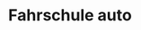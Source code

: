 ---
_schema: default
title: Fahrschule auto
seo:
  description: Lerne Lkw mit Anhänger fahren mit der Fahrschule Loyal in Zürich! ✓ Professionelle Fahrlehrer:innen ✓ Individuelle Betreuung ✓ Jetzt anmelden für Kategorie CE!
  title: Lkw mit Anhänger fahren – Kategorie CE | Fahrschule Loyal
  keywords:
    - fahrstunde
    - Fahrschule Loyal
    - Fahrschule Lastwagen
    - Führerschein CE
    - Lastwagen mit Anhänger fahren
    - Fahrschule Zürich
  openGraph:
    title: Lkw mit Anhänger fahren – Kategorie CE | Fahrschule Loyal
    description: Lerne Lkw mit Anhänger fahren mit der Fahrschule Loyal in Zürich! ✓ Professionelle Fahrlehrer:innen ✓ Individuelle Betreuung ✓ Jetzt anmelden für Kategorie CE!
    url: https://www.fahrschuleloyal.ch/fahrschule-lastwagen-kategorie-ce
    type: website
    images:
      url: https://www.fahrschuleloyal.ch/loyal.logo.cdr.svg
  canonical: https://www.fahrschuleloyal.ch/fahrschule-lastwagen-kategorie-ce
  metadatabase: https://www.fahrschuleloyal.ch/fahrschule-lastwagen-kategorie-ce
content_blocks:
  - _bookshop_name: Fahrschule/Banner
    h1: "Lkw mit Anhänger sicher fahren – Kategorie CE"
    desc: "Lerne das sichere Fahren mit Anhänger-LKWs! Unsere CE-Ausbildung vermittelt dir alle wichtigen Kenntnisse für den professionellen Gütertransport."
  - _bookshop_name: Fahrschule/FScroll
    kat: "Kategorie CE"
    scrollrightimg: "/fahrschule_loyal_truck_01.png"
    pointsData:
      - number: 1
        heading: "Gesuch"
        description: "Du stellst mittels Formular ein Lernfahrgesuch an das Strassenverkehrsamt deines Wohnsitzkantons. Dieses Formular erhältst du bei uns, direkt beim Strassenverkehrsamt oder als Download unter der Hompage des Strassenverkehrsamtes."
      - number: 2
        heading: "Erhalt Lernfahrausweis"
        description: "Du erhältst den Lernfahrausweis direkt vom Strassenverkehrsamt deines Wohnsitzkantons per Post zugestellt. Dieser ist 24 Monate gültig."
      - number: 3
        heading: "Fahrlektionen/ Lernfahrten"
        description: "Wir bereiten dich mit Fahrlektionen auf einem Zentralachs- oder auch Normalanhänger auf die praktische Prüfung vor. Für private Lernfahrten ist ein Lernfahrausweis, aber keine Begleitperson notwendig. Es dürfen nur Passagiere mitgeführt werden, die auch im Besitz der Kategorie CE sind."
        highlighted: true
  - _bookshop_name: Fahrschule/Crew
    kat: "Kategorie CE"
    newSection:
      header: "Lastwagenprüfung in einer Woche"
      description:
        - "Die Fahrschule Loyal steht für Qualität und Leidenschaft in der Fahrausbildung. Mit modernsten Fahrzeugen und erfahrenen Fahrlehrern bereiten wir motivierte Fahrer professionell auf ihre Ausbildung vor – von der Grundschulung bis zur Prüfung."
        - "Unsere Tagesfahrschule beginnt in der Nähe unserer Fahrschüler und erstreckt sich über den gesamten Tag. Das Mittagessen ist im Preis inbegriffen und wird vom Fahrlehrer organisiert."
      prerequisite:
        title: "Voraussetzung"
        items:
          - "Lernfahrausweis Kategorie C"
          - "Theorieprüfung bestanden"
      duration:
        title: "Start und Dauer"
        items:
          - "Mo. bis Fr. jeweils ganztags Fahrunterricht."
          - "Freitag Nachmittag findet die Prüfung für Kategorie C im Albisgütli, Regensdorf oder Bassersdorf für Kategorie D im Albisgütli statt."
      cost:
        title: "Kosten"
        items:
          - "Preis CHF 5'200.- (Ratenzahlung möglich)"
      miscs:
        title: "Sonstiges"
        items:
          - "Die Theorieprüfung muss vor der Planung der intensiven Ausbildung abgeschlossen sein."
      heroImage:
        imgUrl: "/415842752-a56fd59b-e80f-4c08-99cc-1889b63c9d3e.png"
        contactHeader: "Kontakt"
        contactPhone:
          label: "Telefon"
          phoneNo: "+41 78 800 90 91"
        contactMail:
          label: "E-Mail"
          email: "info@fahrschuleloyal.ch" 
  - _bookshop_name: Fahrschule/PCategory
    kat: "Kategorie CE"
  - _bookshop_name: Fahrschule/FMiddle
    othercontainers:
      - title: "Praktische Prüfung"
        paragraph: "Du absolvierst beim Strassenverkehrsamt deines Wohnsitzkantons die praktische Prüfung."
  - _bookshop_name: Fahrschule/BindingContacts
    heading: Jetzt unverbindlich \n kontaktieren
    description: >
      Gerne stelle ich mich bei dir persönlich vor. Zögere nicht mich anzurufen und mach dir selbst ein Bild von mir!
    socialLinks:
      - href: "https://facebook.com/"
        src: /facebook-brands-solid.svg
        alt: Facebook
        width: 30
        height: 30
      - href: "https://www.instagram.com/fahrschuleloyal"
        src: /square-instagram-brands-solid.svg
        alt: Instagram
        width: 34
        height: 34
      - href: "https://google.com"
        src: /google-brands-solid.svg
        alt: google
        width: 28
        height: 28
    button_text: Jetzt kontaktieren
    button_link: /kontakt
  - _bookshop_name: Fahrschule/CarSection
    carselection:
      - img: "/Web-komion-ce.png"
        car: "Lastwagen"
  - _bookshop_name: Fahrschule/PriceSection
    pricesection:
      - amount: "CHF 190"
        proLektion: " / pro Lektion"
        title: "Kategorie CE - Einzel Fahrstunde"
      - amount: "CHF 200"
        proLektion: ""
        title: "Versicherungsbeitrag"
contact_form:
  questionText: "Hast du Fragen oder benötigst du weitere Informationen?"
  welcomeText: "Wir freuen uns auf deine Kontaktaufnahme."
  phone: "+41 78 800 90 91"
  mail: "info@fahrschuleloyal.ch"
---